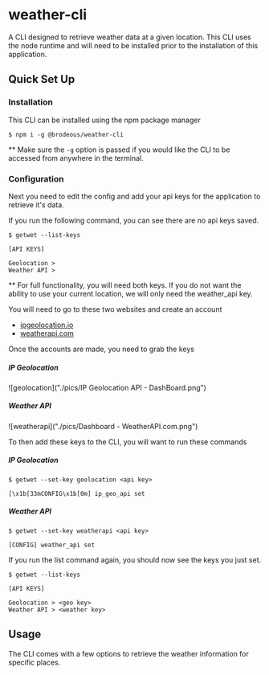 # weather-cli

A CLI designed to retrieve weather data at a given location. This CLI uses the node runtime and will need to be installed prior to the installation of this application.

## Quick Set Up

### Installation
This CLI can be installed using the npm package manager
```
$ npm i -g @brodeous/weather-cli
```
\*\* Make sure the `-g` option is passed if you would like the CLI to be accessed from anywhere in the terminal.

### Configuration
Next you need to edit the config and add your api keys for the application to retrieve it's data.

If you run the following command, you can see there are no api keys saved.
```
$ getwet --list-keys

[API KEYS]

Geolocation > 
Weather API > 
```
\*\* For full functionality, you will need both keys. If you do not want the ability to use your current location, we will only need the weather_api key.

You will need to go to these two websites and create an account
- [ipgeolocation.io](https://ipgeolocation.io/)
- [weatherapi.com](https://www.weatherapi.com/)

Once the accounts are made, you need to grab the keys

##### IP Geolocation
![geolocation]("./pics/IP Geolocation API - DashBoard.png")

##### Weather API
![weatherapi]("./pics/Dashboard - WeatherAPI.com.png")

To then add these keys to the CLI, you will want to run these commands
##### IP Geolocation
```console
$ getwet --set-key geolocation <api key>

[\x1b[33mCONFIG\x1b[0m] ip_geo_api set
```
##### Weather API
```
$ getwet --set-key weatherapi <api key>

[CONFIG] weather_api set
```

If you run the list command again, you should now see the keys you just set.
```
$ getwet --list-keys

[API KEYS]

Geolocation > <geo key>
Weather API > <weather key>
```

## Usage
The CLI comes with a few options to retrieve the weather information for specific places.
```
```
